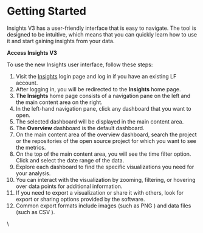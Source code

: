 # Getting Started

Insights V3 has a user-friendly interface that is easy to navigate. The tool is designed to be intuitive, which means that you can quickly learn how to use it and start gaining insights from your data.

**Access Insights V3**

To use the new Insights user interface, follow these steps:

1. Visit the [Insights](https://insights-v2.lfx.linuxfoundation.org/) login page and log in if you have an existing LF account.
2. After logging in, you will be redirected to the **Insights** home page.
3. **The Insights** home page consists of a navigation pane on the left and the main content area on the right.&#x20;
4. In the left-hand navigation pane, click any dashboard that you want to open.
5. The selected dashboard will be displayed in the main content area.
6. The **Overview** dashboard is the default dashboard.&#x20;
7. On the main content area of the overview dashboard, search the project or the repositories of the open source project for which you want to see the metrics.
8. On the top of the main content area, you will see the time filter option. Click and select the date range of the data.
9. Explore each dashboard to find the specific visualizations you need for your analysis.
10. You can interact with the visualization by zooming, filtering, or hovering over data points for additional information.
11. If you need to export a visualization or share it with others, look for export or sharing options provided by the software.
12. Common export formats include images (such as PNG ) and data files (such as CSV ).





\
